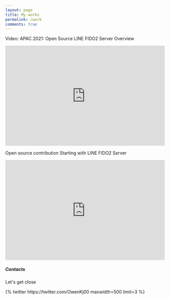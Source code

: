 ```yaml
---
layout: page
title: My works
permalink: /work
comments: true
---
```


<div class="row justify-content-between">
<div class="col-md-8 pr-5">

<p>Video: APAC 2021: Open Source LINE FIDO2 Server Overview</p>

<p><iframe style="width:100%;" height="315" src="https://www.youtube.com/embed/f46N8-T0Jmw?rel=0&amp;showinfo=0" frameborder="0" allowfullscreen></iframe></p>

<p>Open source contribution Starting with LINE FIDO2 Server</p>
<p><iframe style="width:100%;" height="315" src="https://www.youtube.com/embed/JRu6IVSPEzE?rel=0&amp;showinfo=0" frameborder="0" allowfullscreen></iframe></p>

</div>

<div class="col-md-4">

<div class="sticky-top sticky-top-80">
<h5>Contacts</h5>

<p>Let's get close <i class="far fa-smile"></i></p>


<a href="https://twitter.com/OwenKj00"><i class="fab fa-twitter" style="font-size: 1.5em; margin-right: 13px;"></i></a>
<a href="https://www.facebook.com/kyungjoonowen.park"><i class="fab fa-facebook" style="font-size: 1.5em; margin-right: 13px;"></i></a>
<a href="https://www.linkedin.com/in/kj84park/"><i class="fab fa-linkedin" style="font-size: 1.5em; margin-right: 13px;"></i></a>
<a href="https://www.instagram.com/kyungjoonpark/"><i class="fab fa-instagram" style="font-size: 1.5em; margin-right: 13px;"></i></a>
<a href="https://github.com/kj84park"><i class="fab fa-github" style="font-size: 1.5em; margin-right: 13px;"></i></a>
<a href="https://www.youtube.com/channel/UCymSNTJBl3NeHe_-dOGvzuA"><i class="fab fa-youtube" style="font-size: 1.5em; margin-right: 13px;"></i></a>

<div class='jekyll-twitter-plugin'>
    {% twitter https://twitter.com/OwenKj00 maxwidth=500 limit=3 %}
</div>

</div>
</div>
</div>

